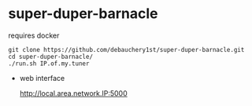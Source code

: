 # super-duper-barnacle
requires docker

    git clone https://github.com/debauchery1st/super-duper-barnacle.git
    cd super-duper-barnacle/
    ./run.sh IP.of.my.tuner


- web interface 
    
    http://local.area.network.IP:5000



